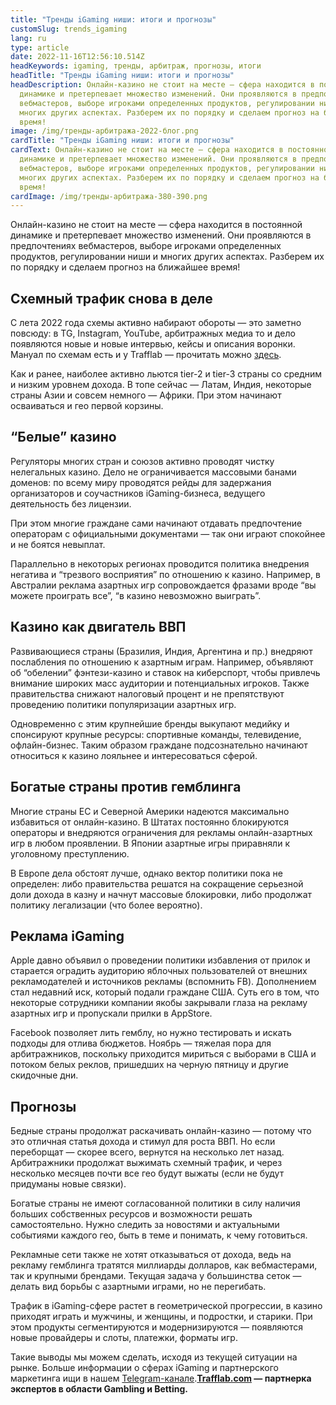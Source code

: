 ```yaml
---
title: "Тренды iGaming ниши: итоги и прогнозы"
customSlug: trends_igaming
lang: ru
type: article
date: 2022-11-16T12:56:10.514Z
headKeywords: igaming, тренды, арбитраж, прогнозы, итоги
headTitle: "Тренды iGaming ниши: итоги и прогнозы"
headDescription: Онлайн-казино не стоит на месте — сфера находится в постоянной
  динамике и претерпевает множество изменений. Они проявляются в предпочтениях
  вебмастеров, выборе игроками определенных продуктов, регулировании ниши и
  многих других аспектах. Разберем их по порядку и сделаем прогноз на ближайшее
  время!
image: /img/тренды-арбитража-2022-блог.png
cardTitle: "Тренды iGaming ниши: итоги и прогнозы"
cardText: Онлайн-казино не стоит на месте — сфера находится в постоянной
  динамике и претерпевает множество изменений. Они проявляются в предпочтениях
  вебмастеров, выборе игроками определенных продуктов, регулировании ниши и
  многих других аспектах. Разберем их по порядку и сделаем прогноз на ближайшее
  время!
cardImage: /img/тренды-арбитража-380-390.png
---
```

Онлайн-казино не стоит на месте — сфера находится в постоянной динамике и претерпевает множество изменений. Они проявляются в предпочтениях вебмастеров, выборе игроками определенных продуктов, регулировании ниши и многих других аспектах. Разберем их по порядку и сделаем прогноз на ближайшее время!

## Схемный трафик снова в деле

С лета 2022 года схемы активно набирают обороты — это заметно повсюду: в TG, Instagram, YouTube, арбитражных медиа то и дело появляются новые и новые интервью, кейсы и описания воронки. Мануал по схемам есть и у Trafflab — прочитать можно [здесь](https://trafflab.com/ru/blog/how-to/shemnij_traffic_ot_i_do/).

Как и ранее, наиболее активно льются tier-2 и tier-3 страны со средним и низким уровнем дохода. В топе сейчас — Латам, Индия, некоторые страны Азии и совсем немного — Африки. При этом начинают осваиваться и гео первой корзины.

## “Белые” казино

Регуляторы многих стран и союзов активно проводят чистку нелегальных казино. Дело не ограничивается массовыми банами доменов: по всему миру проводятся рейды для задержания организаторов и соучастников iGaming-бизнеса, ведущего деятельность без лицензии.

При этом многие граждане сами начинают отдавать предпочтение операторам с официальными документами — так они играют спокойнее и не боятся невыплат.

Параллельно в некоторых регионах проводится политика внедрения негатива и “трезвого восприятия” по отношению к казино. Например, в Австралии реклама азартных игр сопровождается фразами вроде “вы можете проиграть все”, “в казино невозможно выиграть”.

## Казино как двигатель ВВП

Развивающиеся страны (Бразилия, Индия, Аргентина и пр.) внедряют послабления по отношению к азартным играм. Например, объявляют об “обелении” фэнтези-казино и ставок на киберспорт, чтобы привлечь внимание широких масс аудитории и потенциальных игроков. Также правительства снижают налоговый процент и не препятствуют проведению политики популяризации азартных игр.

Одновременно с этим крупнейшие бренды выкупают медийку и спонсируют крупные ресурсы: спортивные команды, телевидение, офлайн-бизнес. Таким образом граждане подсознательно начинают относиться к казино лояльнее и интересоваться сферой.

## Богатые страны против гемблинга

Многие страны ЕС и Северной Америки надеются максимально избавиться от онлайн-казино. В Штатах постоянно блокируются операторы и внедряются ограничения для рекламы онлайн-азартных игр в любом проявлении. В Японии азартные игры приравняли к уголовному преступлению.

В Европе дела обстоят лучше, однако вектор политики пока не определен: либо правительства решатся на сокращение серьезной доли дохода в казну и начнут массовые блокировки, либо продолжат политику легализации (что более вероятно).

## Реклама iGaming

Apple давно объявил о проведении политики избавления от прилок и старается оградить аудиторию яблочных пользователей от внешних рекламодателей и источников рекламы (вспомнить FB). Дополнением стал недавний иск, который подали граждане США. Суть его в том, что некоторые сотрудники компании якобы закрывали глаза на рекламу азартных игр и пропускали прилки в AppStore.

Facebook позволяет лить гемблу, но нужно тестировать и искать подходы для отлива бюджетов. Ноябрь — тяжелая пора для арбитражников, поскольку приходится мириться с выборами в США и потоком белых реклов, пришедших на черную пятницу и другие скидочные дни.

## Прогнозы

Бедные страны продолжат раскачивать онлайн-казино — потому что это отличная статья дохода и стимул для роста ВВП. Но если переборщат — скорее всего, вернутся на несколько лет назад. Арбитражники продолжат выжимать схемный трафик, и через несколько месяцев почти все гео будут выжаты (если не будут придуманы новые связки).

Богатые страны не имеют согласованной политики в силу наличия больших собственных ресурсов и возможности решать самостоятельно. Нужно следить за новостями и актуальными событиями каждого гео, быть в теме и понимать, к чему готовиться.

Рекламные сети также не хотят отказываться от дохода, ведь на рекламу гемблинга тратятся миллиарды долларов, как вебмастерами, так и крупными брендами. Текущая задача у большинства сеток — делать вид борьбы с азартными играми, но не перегибать.

Трафик в iGaming-сфере растет в геометрической прогрессии, в казино приходят играть и мужчины, и женщины, и подростки, и старики. При этом продукты сегментируются и модернизируются — появляются новые провайдеры и слоты, платежки, форматы игр.

Такие выводы мы можем сделать, исходя из текущей ситуации на рынке. Больше информации о сферах iGaming и партнерского маркетинга ищи в нашем [Telegram-канале](https://t.me/trafflab_cpa).**[Trafflab.com](https://trafflab.com/) — партнерка экспертов в области Gambling и Betting.**
